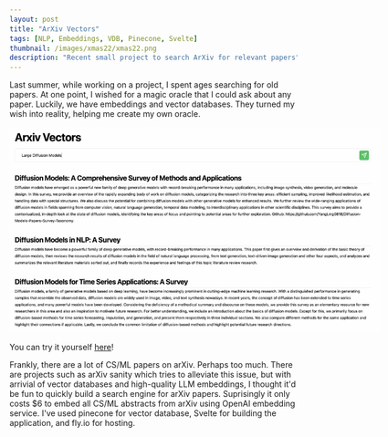 ```yaml
---
layout: post
title: "ArXiv Vectors"
tags: [NLP, Embeddings, VDB, Pinecone, Svelte]
thumbnail: /images/xmas22/xmas22.png
description: "Recent small project to search ArXiv for relevant papers"
---
```


Last summer, while working on a project, I spent ages searching for old papers. At one point, I wished for a magic oracle that I could ask about any paper. Luckily, we have embeddings and vector databases. They turned my wish into reality, helping me create my own oracle. 
<!--more-->

<center>
<img src="/images/arxiv.png" style="max-width:650px"/>
</center>

You can try it yourself [here](https://arxiv.fly.dev/)!

Frankly, there are a lot of CS/ML papers on arXiv. Perhaps too much. There are projects such as arXiv sanity which tries to alleviate this issue, but with arrivial of vector databases and high-quality LLM embeddings, I thought it'd be fun to quickly build a search engine for arXiv papers. Suprisingly it only costs $6 to embed all CS/ML abstracts from arXiv using OpenAI embedding service. I've used pinecone for vector database, Svelte for building the application, and fly.io for hosting.
